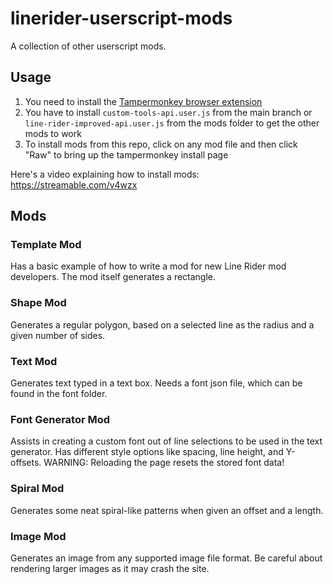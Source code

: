 # linerider-userscript-mods

A collection of other userscript mods.

## Usage

1. You need to install the [Tampermonkey browser extension](https://tampermonkey.net/)
2. You have to install `custom-tools-api.user.js` from the main branch or `line-rider-improved-api.user.js` from the mods folder to get the other mods to work
3. To install mods from this repo, click on any mod file and then click "Raw" to bring up the tampermonkey install page

Here's a video explaining how to install mods: https://streamable.com/v4wzx

## Mods

### Template Mod

Has a basic example of how to write a mod for new Line Rider mod developers. The mod itself generates a rectangle.

### Shape Mod

Generates a regular polygon, based on a selected line as the radius and a given number of sides.

### Text Mod

Generates text typed in a text box. Needs a font json file, which can be found in the font folder.

### Font Generator Mod

Assists in creating a custom font out of line selections to be used in the text generator. Has different style options like spacing, line height, and Y-offsets. WARNING: Reloading the page resets the stored font data!

### Spiral Mod

Generates some neat spiral-like patterns when given an offset and a length.

### Image Mod

Generates an image from any supported image file format. Be careful about rendering larger images as it may crash the site.
